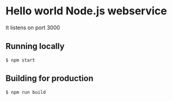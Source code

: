 # Hello world Node.js webservice

It listens on port 3000

## Running locally

```
$ npm start
```

## Building for production

```
$ npm run build
```